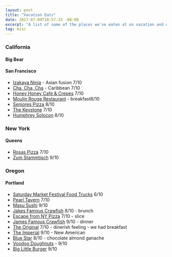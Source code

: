 ```yaml
---
layout: post
title: "Vacation Eats"
date: 2017-07-09T18:57:33 -08:00
excerpt: "A list of some of the places we've eaten at on vacation and our ratings."
tag: misc
---
```


### California

#### Big Bear

#### San Francisco

- [Izakaya Ninja](https://www.google.com/maps/place/Izakaya+Ninja/@37.7898447,-122.4123962,15z/data=!4m2!3m1!1s0x0:0x52a4b30f2c451ca0?sa=X&ved=0ahUKEwiPjK2ryrrXAhVB7GMKHWgfC4UQ_BIIfzAK) - Asian fusion  7/10
- [Cha, Cha, Cha](https://www.google.com/maps/place/Cha+Cha+Cha/@37.769266,-122.4541861,17z/data=!3m1!4b1!4m5!3m4!1s0x80858753d49e1c09:0x97a3a2b6c7bbd864!8m2!3d37.769266!4d-122.4519974) - Caribbean 7/10
- [Honey Honey Cafe & Crepes](https://www.google.com/maps/place/Honey+Honey+Cafe+%26+Crepery/@37.7877693,-122.413702,17z/data=!3m1!4b1!4m5!3m4!1s0x8085808e14409127:0x9165887658a9ce59!8m2!3d37.7877693!4d-122.4115133) 7/10
- [Moulin Rouge Restaurant](https://www.google.com/maps/place/Moulin+Rouge/@37.7860353,-122.4199691,17z/data=!3m1!4b1!4m5!3m4!1s0x808580914f6fe1c9:0xd65ece90a101c53d!8m2!3d37.7860353!4d-122.4177804) - breakfast8/10
- [Seniores Pizza](https://www.google.com/maps/place/Seniore's+Pizza/@37.7416022,-122.4633569,13.83z/data=!4m8!1m2!2m1!1sSenores+pizza!3m4!1s0x0:0x82a30eb1a57eb0dc!8m2!3d37.7747685!4d-122.4379921) 8/10
- [The Keystone](https://www.google.com/maps/place/The+Keystone+Social+House/@37.7848813,-122.4072494,17z/data=!3m1!4b1!4m5!3m4!1s0x808580863785ca45:0xd3cacda96345f74a!8m2!3d37.7848813!4d-122.4050607) 7/10
- [Humphrey Solocon](https://www.google.com/maps/place/Humphry+Slocombe/@37.78488,-122.4225703,14z/data=!4m8!1m2!2m1!1shumphry+slocombe!3m4!1s0x0:0x759eb7cdd71e963c!8m2!3d37.7956907!4d-122.3936927) 8/10

### New York

#### Queens

- [Rosas Pizza](https://www.google.com/maps/place/Rosa+2+Pizzeria/@40.7137995,-73.8760486,18.78z/data=!4m5!3m4!1s0x89c25e6f12247f63:0x2556ba5dfb2cf49a!8m2!3d40.7133149!4d-73.8754224) 7/10
- [Zum Stammtisch](https://www.google.com/maps/place/Zum+Stammtisch/@40.6985931,-73.8841131,15.06z/data=!4m5!3m4!1s0x89c25e7890e76761:0x60acb40d30b90e26!8m2!3d40.7017655!4d-73.8811351) 9/10

### Oregon

#### Portland

- [Saturday Market Festival Food Trucks](https://www.google.com/maps/place/Portland+Saturday+Market/@45.52263,-122.6722137,17z/data=!3m1!4b1!4m5!3m4!1s0x54950a0740d78e0d:0x5dfa6e36541ddf16!8m2!3d45.52263!4d-122.670025) 6/10
- [Pearl Tavern](https://www.google.com/maps/place/Pearl+Tavern/@45.5222015,-122.6819128,17.03z/data=!4m5!3m4!1s0x54950a021a054cc3:0xbec4b6a52f824c28!8m2!3d45.5249517!4d-122.6823333) 7/10
- [Masu Sushi](https://www.google.com/maps/place/Masu+Sushi/@45.522484,-122.6862677,17z/data=!3m1!4b1!4m5!3m4!1s0x54950a02fd057563:0x691662c3756489bc!8m2!3d45.522484!4d-122.684079) 9/10
- [Jakes Famous Crawfish](https://www.google.com/maps/place/Jake's+Famous+Crawfish/@45.5225049,-122.6856809,17z/data=!3m1!4b1!4m5!3m4!1s0x54950a0303f5c37b:0x60aad3033a9b4b85!8m2!3d45.5225049!4d-122.6834922) 8/10 - brunch
- [Escape from NY Pizza](https://www.google.com/maps/place/Escape+From+New+York+Pizza/@45.5273626,-122.700571,17z/data=!3m1!4b1!4m5!3m4!1s0x549509f11f192951:0x35635399d977a11f!8m2!3d45.5273626!4d-122.6983823) 7/10 - slice
- [James Famous Crawfish](https://www.google.com/maps/place/Jake's+Famous+Crawfish/@45.5225049,-122.6856809,17z/data=!3m1!4b1!4m5!3m4!1s0x54950a0303f5c37b:0x60aad3033a9b4b85!8m2!3d45.5225049!4d-122.6834922) 9/10 - dinner
- [The Original](https://www.google.com/maps/place/The+Original+Dinerant/@45.5214903,-122.6792174,17z/data=!3m1!4b1!4m5!3m4!1s0x54950a041e80d3c1:0xc3f0fef8f6f0a1d7!8m2!3d45.5214903!4d-122.6770287) 7/10 - dinerish feeling - we had breakfast
- [The Imperial](https://www.google.com/maps/place/Imperial/@45.5210579,-122.6805107,17z/data=!3m1!4b1!4m5!3m4!1s0x54950a04130fea6f:0xbef3c6aefe2def9d!8m2!3d45.5210579!4d-122.678322) 9/10 - New American
- [Blue Star](https://www.google.com/maps/place/Blue+Star+Donuts/@45.5210565,-122.6958315,14z/data=!4m8!1m2!2m1!1sBlue+Star!3m4!1s0x0:0x59e22bc4ca0bce31!8m2!3d45.5222137!4d-122.6841813) 8/10 - chocolate almond ganache
- [Voodoo Doughnuts](https://www.google.com/maps/place/Voodoo+Doughnut/@45.5190382,-122.6833559,15.95z/data=!4m12!1m6!3m5!1s0x54950a07243140ef:0x257d2968f343ef75!2sVoodoo+Doughnut!8m2!3d45.5226986!4d-122.6731252!3m4!1s0x54950a07243140ef:0x257d2968f343ef75!8m2!3d45.5226986!4d-122.6731252) - 9/10
- [Big Little Burger](https://www.google.com/maps/place/Little+Big+Burger+-+Pearl+District/@45.520788,-122.6886234,15.44z/data=!4m12!1m6!3m5!1s0x54950a022f09a867:0xe58d595c1366cec7!2sLittle+Big+Burger+-+Pearl+District!8m2!3d45.5241564!4d-122.6809959!3m4!1s0x54950a022f09a867:0xe58d595c1366cec7!8m2!3d45.5241564!4d-122.6809959) 9/10
